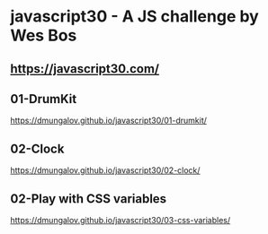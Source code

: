 # javascript30 - A JS challenge by Wes Bos

## https://javascript30.com/

## 01-DrumKit 
https://dmungalov.github.io/javascript30/01-drumkit/

## 02-Clock
https://dmungalov.github.io/javascript30/02-clock/

## 02-Play with CSS variables
https://dmungalov.github.io/javascript30/03-css-variables/

